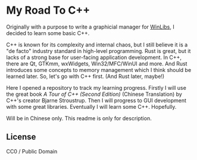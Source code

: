 # My Road To C++

Originally with a purpose to write a graphicial manager for [WinLibs](https://winlibs.com/), I decided to learn some basic C++.

C++ is known for its complexity and internal chaos, but I still believe it is a "de facto" industry standard in high-level programming. Rust is great, but it lacks of a strong base for user-facing application development. In C++, there are Qt, GTKmm, wxWidgets, Win32/MFC/WinUI and more. And Rust introduces some concepts to memory management which I think should be learned later. So, let's go with C++ first. (And Rust later, maybe!)

Here I opened a repository to track my learning progress. Firstly I will use the great book *A Tour of C++ (Second Edition)* (Chinese Translation) by C++'s creator Bjarne Stroustrup. Then I will progress to GUI development with some great libraries. Eventually I will learn some C++. Hopefully.

Will be in Chinese only. This readme is only for description.

## License

CC0 / Public Domain
